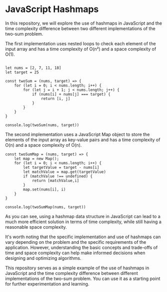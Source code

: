 # JavaScript Hashmaps

In this repository, we will explore the use of hashmaps in JavaScript and the time complexity difference between two different implementations of the two-sum problem.

The first implementation uses nested loops to check each element of the input array and has a time complexity of O(n²) and a space complexity of O(1).

```

let nums = [2, 7, 11, 18]
let target = 25

const twoSum = (nums, target) => {
    for (let i = 0; i < nums.length; i++) {
        for (let j = i + 1; j < nums.length; j++) {
            if (nums[i] + nums[j] === target) {
                return [i, j]
            }
        }
    }
}

console.log(twoSum(nums, target))

```

The second implementation uses a JavaScript Map object to store the elements of the input array as key-value pairs and has a time complexity of O(n) and a space complexity of O(n).

```
const twoSumMap = (nums, target) => {
    let map = new Map();
    for (let i = 0; i < nums.length; i++) {
        let targetValue = target - nums[i]
        let matchValue = map.get(targetValue)
        if (matchValue !== undefined) {
            return [matchValue,i]
        }
        map.set(nums[i], i)
    }
}

console.log(twoSumMap(nums, target))

```

As you can see, using a hashmap data structure in JavaScript can lead to a much more efficient solution in terms of time complexity, while still having a reasonable space complexity.

It's worth noting that the specific implementation and use of hashmaps can vary depending on the problem and the specific requirements of the application. However, understanding the basic concepts and trade-offs of time and space complexity can help make informed decisions when designing and optimizing algorithms.

This repository serves as a simple example of the use of hashmaps in JavaScript and the time complexity difference between different implementations of the two-sum problem. You can use it as a starting point for further experimentation and learning.